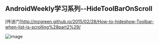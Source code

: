 ## AndroidWeekly学习系列--HideToolBarOnScroll

[传送门]http://mzgreen.github.io/2015/02/28/How-to-hideshow-Toolbar-when-list-is-scrolling%28part2%29/

 ![image](https://github.com/lishuang1234/HideToolBarOnScroll/raw/master/HideToolBarOnScroll/gif/optimized.gif)


